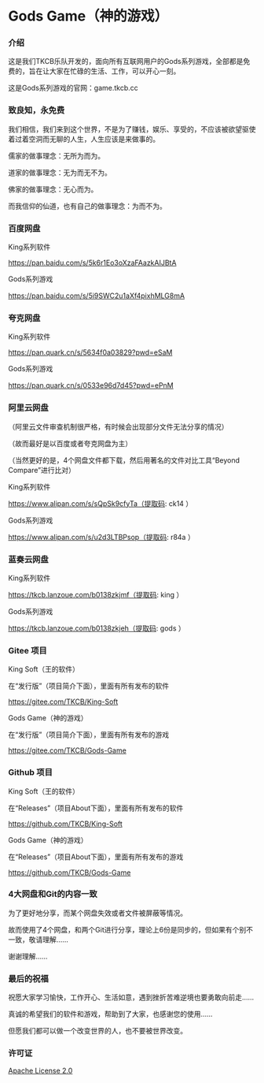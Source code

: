 # Gods Game（神的游戏）


### 介绍
这是我们TKCB乐队开发的，面向所有互联网用户的Gods系列游戏，全部都是免费的，旨在让大家在忙碌的生活、工作，可以开心一刻。 

这是Gods系列游戏的官网：game.tkcb.cc
　


### 致良知，永免费
我们相信，我们来到这个世界，不是为了赚钱，娱乐、享受的，不应该被欲望驱使着过着空洞而无聊的人生，人生应该是来做事的。

儒家的做事理念：无所为而为。

道家的做事理念：无为而无不为。

佛家的做事理念：无心而为。

而我信仰的仙道，也有自己的做事理念：为而不为。
　


### 百度网盘
King系列软件 

https://pan.baidu.com/s/5k6r1Eo3oXzaFAazkAIJBtA 

Gods系列游戏 

https://pan.baidu.com/s/5i9SWC2u1aXf4pixhMLG8mA 
　


### 夸克网盘
King系列软件 

https://pan.quark.cn/s/5634f0a03829?pwd=eSaM 

Gods系列游戏 

https://pan.quark.cn/s/0533e96d7d45?pwd=ePnM 
　


### 阿里云网盘
（阿里云文件审查机制很严格，有时候会出现部分文件无法分享的情况）

（故而最好是以百度或者夸克网盘为主）

（当然更好的是，4个网盘文件都下载，然后用著名的文件对比工具“Beyond Compare”进行比对）

King系列软件 

https://www.alipan.com/s/sQpSk9cfyTa（提取码: ck14 ） 

Gods系列游戏 

https://www.alipan.com/s/u2d3LTBPsop（提取码: r84a ）


### 蓝奏云网盘
King系列软件 

https://tkcb.lanzoue.com/b0138zkjmf（提取码: king ） 

Gods系列游戏 

https://tkcb.lanzoue.com/b0138zkjeh（提取码: gods ）


### Gitee 项目
King Soft（王的软件）

在“发行版”（项目简介下面），里面有所有发布的软件

https://gitee.com/TKCB/King-Soft


Gods Game（神的游戏）

在“发行版”（项目简介下面），里面有所有发布的游戏

https://gitee.com/TKCB/Gods-Game


### Github 项目
King Soft（王的软件）

在“Releases”（项目About下面），里面有所有发布的软件

https://github.com/TKCB/King-Soft


Gods Game（神的游戏）

在“Releases”（项目About下面），里面有所有发布的游戏

https://github.com/TKCB/Gods-Game


### 4大网盘和Git的内容一致
为了更好地分享，而某个网盘失效或者文件被屏蔽等情况。

故而使用了4个网盘，和两个Git进行分享，理论上6份是同步的，但如果有个别不一致，敬请理解……

谢谢理解……


### 最后的祝福

祝愿大家学习愉快，工作开心、生活如意，遇到挫折苦难逆境也要勇敢向前走……

真诚的希望我们的软件和游戏，帮助到了大家，也感谢您的使用……

但愿我们都可以做一个改变世界的人，也不要被世界改变。


### 许可证
[Apache License 2.0](https://github.com/TKCB/Gods-Game/blob/main/LICENSE)
